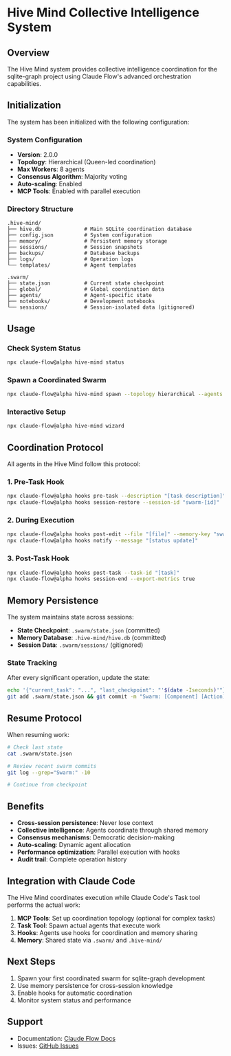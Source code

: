 # Hive Mind Collective Intelligence System

## Overview

The Hive Mind system provides collective intelligence coordination for the sqlite-graph project using Claude Flow's advanced orchestration capabilities.

## Initialization

The system has been initialized with the following configuration:

### System Configuration

- **Version**: 2.0.0
- **Topology**: Hierarchical (Queen-led coordination)
- **Max Workers**: 8 agents
- **Consensus Algorithm**: Majority voting
- **Auto-scaling**: Enabled
- **MCP Tools**: Enabled with parallel execution

### Directory Structure

```
.hive-mind/
├── hive.db              # Main SQLite coordination database
├── config.json          # System configuration
├── memory/              # Persistent memory storage
├── sessions/            # Session snapshots
├── backups/             # Database backups
├── logs/                # Operation logs
└── templates/           # Agent templates

.swarm/
├── state.json           # Current state checkpoint
├── global/              # Global coordination data
├── agents/              # Agent-specific state
├── notebooks/           # Development notebooks
└── sessions/            # Session-isolated data (gitignored)
```

## Usage

### Check System Status

```bash
npx claude-flow@alpha hive-mind status
```

### Spawn a Coordinated Swarm

```bash
npx claude-flow@alpha hive-mind spawn --topology hierarchical --agents 8
```

### Interactive Setup

```bash
npx claude-flow@alpha hive-mind wizard
```

## Coordination Protocol

All agents in the Hive Mind follow this protocol:

### 1. Pre-Task Hook
```bash
npx claude-flow@alpha hooks pre-task --description "[task description]"
npx claude-flow@alpha hooks session-restore --session-id "swarm-[id]"
```

### 2. During Execution
```bash
npx claude-flow@alpha hooks post-edit --file "[file]" --memory-key "swarm/[agent]/[step]"
npx claude-flow@alpha hooks notify --message "[status update]"
```

### 3. Post-Task Hook
```bash
npx claude-flow@alpha hooks post-task --task-id "[task]"
npx claude-flow@alpha hooks session-end --export-metrics true
```

## Memory Persistence

The system maintains state across sessions:

- **State Checkpoint**: `.swarm/state.json` (committed)
- **Memory Database**: `.hive-mind/hive.db` (committed)
- **Session Data**: `.swarm/sessions/` (gitignored)

### State Tracking

After every significant operation, update the state:

```bash
echo '{"current_task": "...", "last_checkpoint": "'$(date -Iseconds)'"}' > .swarm/state.json
git add .swarm/state.json && git commit -m "Swarm: [Component] [Action] [Result]"
```

## Resume Protocol

When resuming work:

```bash
# Check last state
cat .swarm/state.json

# Review recent swarm commits
git log --grep="Swarm:" -10

# Continue from checkpoint
```

## Benefits

- **Cross-session persistence**: Never lose context
- **Collective intelligence**: Agents coordinate through shared memory
- **Consensus mechanisms**: Democratic decision-making
- **Auto-scaling**: Dynamic agent allocation
- **Performance optimization**: Parallel execution with hooks
- **Audit trail**: Complete operation history

## Integration with Claude Code

The Hive Mind coordinates execution while Claude Code's Task tool performs the actual work:

1. **MCP Tools**: Set up coordination topology (optional for complex tasks)
2. **Task Tool**: Spawn actual agents that execute work
3. **Hooks**: Agents use hooks for coordination and memory sharing
4. **Memory**: Shared state via `.swarm/` and `.hive-mind/`

## Next Steps

1. Spawn your first coordinated swarm for sqlite-graph development
2. Use memory persistence for cross-session knowledge
3. Enable hooks for automatic coordination
4. Monitor system status and performance

## Support

- Documentation: [Claude Flow Docs](https://github.com/ruvnet/claude-flow)
- Issues: [GitHub Issues](https://github.com/ruvnet/claude-flow/issues)

